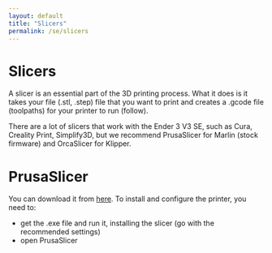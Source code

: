 ```yaml
---
layout: default
title: "Slicers"
permalink: /se/slicers
---
```

# Slicers

A slicer is an essential part of the 3D printing process. What it does is it takes your file (.stl, .step) file that you want to print and creates a .gcode file (toolpaths) for your printer to run (follow).

There are a lot of slicers that work with the Ender 3 V3 SE, such as Cura, Creality Print, Simplify3D, but we recommend PrusaSlicer for Marlin (stock firmware) and OrcaSlicer for Klipper.

# PrusaSlicer

You can download it from [here](https://www.prusa3d.com/page/prusaslicer_424/). 
To install and configure the printer, you need to:
- get the .exe file and run it, installing the slicer (go with the recommended settings)
- open PrusaSlicer
